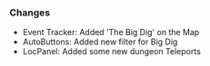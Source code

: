 ### Changes ###

  * Event Tracker: Added 'The Big Dig' on the Map
  * AutoButtons: Added new filter for Big Dig
  * LocPanel: Added some new dungeon Teleports
